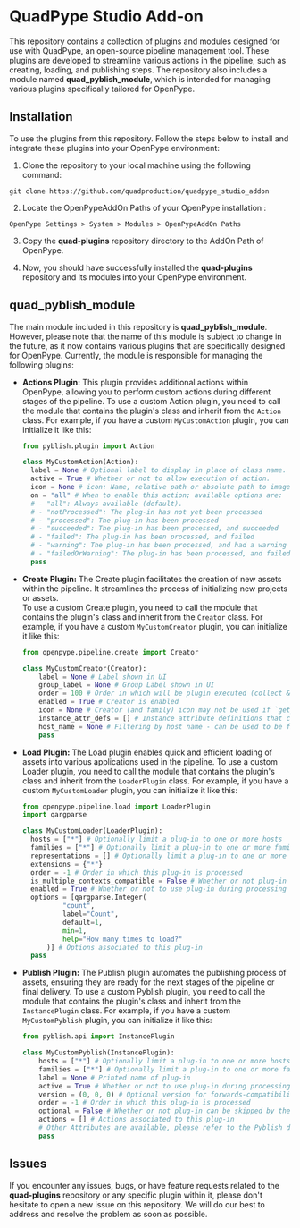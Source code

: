 # QuadPype Studio Add-on

This repository contains a collection of plugins and modules designed for use with QuadPype, an open-source pipeline management tool. These plugins are developed to streamline various actions in the pipeline, such as creating, loading, and publishing steps. The repository also includes a module named **quad_pyblish_module**, which is intended for managing various plugins specifically tailored for OpenPype.

## Installation

To use the plugins from this repository. Follow the steps below to install and integrate these plugins into your OpenPype environment:

1. Clone the repository to your local machine using the following command:

  ```git clone https://github.com/quadproduction/quadpype_studio_addon```

2. Locate the OpenPypeAddOn Paths of your OpenPype installation : 

  ```OpenPype Settings > System > Modules > OpenPypeAddOn Paths ``` 


3. Copy the **quad-plugins** repository directory to the AddOn Path of OpenPype.


4. Now, you should have successfully installed the **quad-plugins** repository and its modules into your OpenPype environment.

## quad_pyblish_module

The main module included in this repository is **quad_pyblish_module**. However, please note that the name of this module is subject to change in the future, as it now contains various plugins that are specifically designed for OpenPype. Currently, the module is responsible for managing the following plugins:

- **Actions Plugin:** This plugin provides additional actions within OpenPype, allowing you to perform custom actions during different stages of the pipeline.
To use a custom Action plugin, you need to call the module that contains the plugin's class and inherit from the `Action` class. For example, if you have a custom `MyCustomAction` plugin, you can initialize it like this:

  ```python
  from pyblish.plugin import Action

  class MyCustomAction(Action):
    label = None # Optional label to display in place of class name.
    active = True # Whether or not to allow execution of action.
    icon = None # icon: Name, relative path or absolute path to image for use as an icon of this action. For relative paths, the current working directory of the host is used and names represent icons available via Awesome Icons. fortawesome.github.io/Font-Awesome/icons/
    on = "all" # When to enable this action; available options are:
    # - "all": Always available (default).
    # - "notProcessed": The plug-in has not yet been processed
    # - "processed": The plug-in has been processed
    # - "succeeded": The plug-in has been processed, and succeeded
    # - "failed": The plug-in has been processed, and failed
    # - "warning": The plug-in has been processed, and had a warning
    # - "failedOrWarning": The plug-in has been processed, and failed or had a warning
    pass
  ```
- **Create Plugin:** The Create plugin facilitates the creation of new assets within the pipeline. It streamlines the process of initializing new projects or assets.  
To use a custom Create plugin, you need to call the module that contains the plugin's class and inherit from the `Creator` class. For example, if you have a custom `MyCustomCreator` plugin, you can initialize it like this:
    ```python
    from openpype.pipeline.create import Creator
    
    class MyCustomCreator(Creator):
        label = None # Label shown in UI
        group_label = None # Group Label shown in UI
        order = 100 # Order in which will be plugin executed (collect & update instances) less == earlier -> Order '90' will be processed before '100'
        enabled = True # Creator is enabled 
        icon = None # Creator (and family) icon may not be used if `get_icon` is reimplemented
        instance_attr_defs = [] # Instance attribute definitions that can be changed per instance returns list of attribute definitions from `openpype.pipeline.attribute_definitions`
        host_name = None # Filtering by host name - can be used to be filtered by host name used on all hosts when set to 'None' for Backwards compatibility was added afterward
        pass
    ```

- **Load Plugin:** The Load plugin enables quick and efficient loading of assets into various applications used in the pipeline.
To use a custom Loader plugin, you need to call the module that contains the plugin's class and inherit from the `LoaderPlugin` class. For example, if you have a custom `MyCustomLoader` plugin, you can initialize it like this:

  ```python
  from openpype.pipeline.load import LoaderPlugin
  import qargparse
  
  class MyCustomLoader(LoaderPlugin):
    hosts = ["*"] # Optionally limit a plug-in to one or more hosts
    families = ["*"] # Optionally limit a plug-in to one or more families
    representations = [] # Optionally limit a plug-in to one or more representations
    extensions = {"*"} 
    order = -1 # Order in which this plug-in is processed
    is_multiple_contexts_compatible = False # Whether or not plug-in can be used with multiple contexts
    enabled = True # Whether or not to use plug-in during processing
    options = [qargparse.Integer(
            "count",
            label="Count",
            default=1,
            min=1,
            help="How many times to load?"
        )] # Options associated to this plug-in
    pass
  ```
- **Publish Plugin:** The Publish plugin automates the publishing process of assets, ensuring they are ready for the next stages of the pipeline or final delivery.
To use a custom Pyblish plugin, you need to call the module that contains the plugin's class and inherit from the `InstancePlugin` class. For example, if you have a custom `MyCustomPyblish` plugin, you can initialize it like this:
    ```python
    from pyblish.api import InstancePlugin
  
    class MyCustomPyblish(InstancePlugin):
        hosts = ["*"] # Optionally limit a plug-in to one or more hosts
        families = ["*"] # Optionally limit a plug-in to one or more families
        label = None # Printed name of plug-in
        active = True # Whether or not to use plug-in during processing
        version = (0, 0, 0) # Optional version for forwards-compatibility. (Pyblish Compatibility)
        order = -1 # Order in which this plug-in is processed
        optional = False # Whether or not plug-in can be skipped by the user.
        actions = [] # Actions associated to this plug-in
        # Other Attributes are available, please refer to the Pyblish documentation for more information.
        pass
    ```
## Issues

If you encounter any issues, bugs, or have feature requests related to the **quad-plugins** repository or any specific plugin within it, please don't hesitate to open a new issue on this repository. We will do our best to address and resolve the problem as soon as possible.
